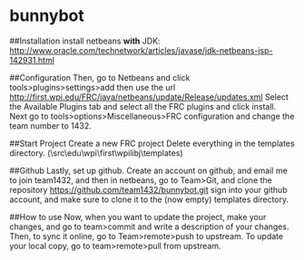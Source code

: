 # bunnybot

##Installation
install netbeans **with** JDK:
http://www.oracle.com/technetwork/articles/javase/jdk-netbeans-jsp-142931.html

##Configuration
Then, go to Netbeans and click tools>plugins>settings>add then use the url http://first.wpi.edu/FRC/java/netbeans/update/Release/updates.xml
Select the Available Plugins tab and select all the FRC plugins and click install.
Next go to tools>options>Miscellaneous>FRC configuration and change the team number to 1432.

##Start Project
Create a new FRC project
Delete everything in the templates directory. (\src\edu\wpi\first\wpilibj\templates)

##Github
Lastly, set up github. Create an account on github, and email me to join team1432, and then in netbeans, go to Team>Git, and clone the repository https://github.com/team1432/bunnybot.git sign into your github account, and make sure to clone it to the (now empty) templates directory.

##How to use
Now, when you want to update the project, make your changes, and go to team>commit and write a description of your changes. Then, to sync it online, go to Team>remote>push to upstream. To update your local copy, go to team>remote>pull from upstream.
